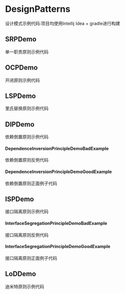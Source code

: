 # DesignPatterns
设计模式示例代码:项目均使用Intellij Idea + gradle进行构建

## SRPDemo
单一职责原则示例代码

## OCPDemo
开闭原则示例代码

## LSPDemo
里氏替换原则示例代码

## DIPDemo
依赖倒置原则示例代码

#### DependenceInversionPrincipleDemoBadExample
依赖倒置原则反例代码

#### DependenceInversionPrincipleDemoGoodExample
依赖倒置原则正面例子代码

## ISPDemo
接口隔离原则示例代码

#### InterfaceSegregationPrincipleDemoBadExample
接口隔离原则反例代码

#### InterfaceSegregationPrincipleDemoGoodExample
接口隔离原则正面例子代码

## LoDDemo
迪米特原则示例代码